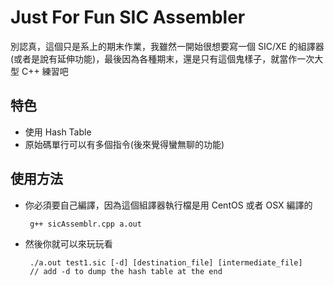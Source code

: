 Just For Fun SIC Assembler
===

別認真，這個只是系上的期末作業，我雖然一開始很想要寫一個 SIC/XE 的組譯器(或者是說有延伸功能)，最後因為各種期末，還是只有這個鬼樣子，就當作一次大型 C++ 練習吧


## 特色

 * 使用 Hash Table
 * 原始碼單行可以有多個指令(後來覺得蠻無聊的功能)

## 使用方法

 * 你必須要自己編譯，因為這個組譯器執行檔是用 CentOS 或者 OSX 編譯的

        g++ sicAssemblr.cpp a.out

 * 然後你就可以來玩玩看

        ./a.out test1.sic [-d] [destination_file] [intermediate_file]
        // add -d to dump the hash table at the end

